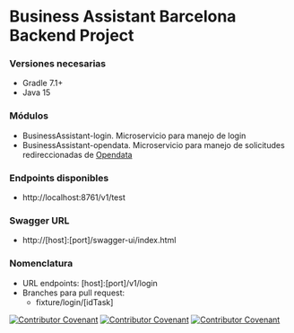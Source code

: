 

# Business Assistant Barcelona Backend Project


### Versiones necesarias
- Gradle 7.1+
- Java 15

### Módulos 

- BusinessAssistant-login. Microservicio para manejo de login
- BusinessAssistant-opendata. Microservicio para manejo de solicitudes redireccionadas de [Opendata](https://opendata-ajuntament.barcelona.cat/es/api-cataleg)
### Endpoints disponibles

- http://localhost:8761/v1/test

### Swagger URL

- http://[host]:[port]/swagger-ui/index.html


### Nomenclatura

- URL endpoints: [host]:[port]/v1/login
- Branches para pull request:
    - fixture/login/[idTask]



[![Contributor Covenant](https://img.shields.io/badge/Contributor%20Covenant-v2.0%20adopted-ff69b4.svg)](code_of_conduct_EN.md) 
 [![Contributor Covenant](https://img.shields.io/badge/Contributor%20Covenant-v2.0%20adopted-ff69b4.svg)](code_of_conduct_ES.md) 
  [![Contributor Covenant](https://img.shields.io/badge/Contributor%20Covenant-v2.0%20adopted-ff69b4.svg)](code_of_conduct_CA.md) 

